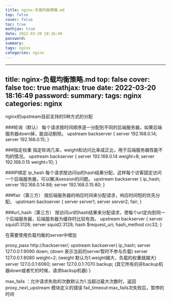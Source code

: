```yaml
---
title: nginx-负载均衡策略.md
top: false
cover: false
toc: true
mathjax: true
date: 2022-03-20 18:16:49
password:
summary:
tags: nginx
categories: nginx
---
```

---
title: nginx-负载均衡策略.md
top: false
cover: false
toc: true
mathjax: true
date: 2022-03-20 18:16:49
password:
summary:
tags: nginx
categories: nginx
---
nginx的upstream目前支持的5种方式的分配


###轮询（默认）
每个请求按时间顺序逐一分配到不同的后端服务器，如果后端服务器down掉，能自动剔除。 
upstream backserver { 
server 192.168.0.14; 
server 192.168.0.15; 
} 

###指定权重
指定轮询几率，weight和访问比率成正比，用于后端服务器性能不均的情况。 
upstream backserver { 
server 192.168.0.14 weight=8; 
server 192.168.0.15 weight=10; 
} 

###IP绑定 ip_hash
每个请求按访问ip的hash结果分配，这样每个访客固定访问一个后端服务器，可以解决session的问题。 
upstream backserver { 
ip_hash; 
server 192.168.0.14:88; 
server 192.168.0.15:80; 
} 

###fair（第三方）
按后端服务器的响应时间来分配请求，响应时间短的优先分配。 
upstream backserver { 
server server1; 
server server2; 
fair; 
} 

###url_hash（第三方）
按访问url的hash结果来分配请求，使每个url定向到同一个后端服务器，后端服务器为缓存时比较有效。 
upstream backserver { 
server squid1:3128; 
server squid2:3128; 
hash $request_uri; 
hash_method crc32; 
} 

在需要使用负载均衡的server中增加 

proxy_pass http://backserver/; 
upstream backserver{ 
ip_hash; 
server 127.0.0.1:9090 down; (down 表示当前的server暂时不参与负载) 
server 127.0.0.1:8080 weight=2; (weight 默认为1.weight越大，负载的权重就越大) 
server 127.0.0.1:6060; 
server 127.0.0.1:7070 backup; (其它所有的非backup机器down或者忙的时候，请求backup机器) 
} 

max_fails ：允许请求失败的次数默认为1.当超过最大次数时，返回proxy_next_upstream 模块定义的错误 
fail_timeout:max_fails次失败后，暂停的时间
